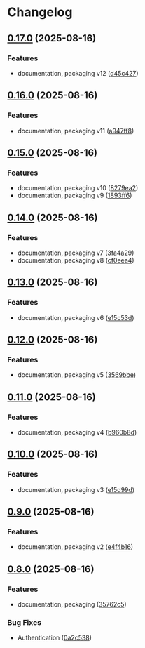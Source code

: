 # Changelog

## [0.17.0](https://github.com/Makr91/BoxVault/compare/v0.16.0...v0.17.0) (2025-08-16)


### Features

* documentation, packaging v12 ([d45c427](https://github.com/Makr91/BoxVault/commit/d45c427b667d34a43d1b17916cf55064957eae50))

## [0.16.0](https://github.com/Makr91/BoxVault/compare/v0.15.0...v0.16.0) (2025-08-16)


### Features

* documentation, packaging v11 ([a947ff8](https://github.com/Makr91/BoxVault/commit/a947ff8b29b7b5e39cb8bea1eea85f3026a6898e))

## [0.15.0](https://github.com/Makr91/BoxVault/compare/v0.14.0...v0.15.0) (2025-08-16)


### Features

* documentation, packaging v10 ([8279ea2](https://github.com/Makr91/BoxVault/commit/8279ea2728b3fd67bd92854ba5cdb85be1ebb68f))
* documentation, packaging v9 ([1893ff6](https://github.com/Makr91/BoxVault/commit/1893ff6ff1221df5b08150c6f2bb6d9500a8d53d))

## [0.14.0](https://github.com/Makr91/BoxVault/compare/v0.13.0...v0.14.0) (2025-08-16)


### Features

* documentation, packaging v7 ([3fa4a29](https://github.com/Makr91/BoxVault/commit/3fa4a290ae206be45aed171cc32350bc8b293677))
* documentation, packaging v8 ([cf0eea4](https://github.com/Makr91/BoxVault/commit/cf0eea45e3425fad406f8a3b6c5df4bacc1c7aa3))

## [0.13.0](https://github.com/Makr91/BoxVault/compare/v0.12.0...v0.13.0) (2025-08-16)


### Features

* documentation, packaging v6 ([e15c53d](https://github.com/Makr91/BoxVault/commit/e15c53d7fe6e62f7569db4ff49ead52526a540b9))

## [0.12.0](https://github.com/Makr91/BoxVault/compare/v0.11.0...v0.12.0) (2025-08-16)


### Features

* documentation, packaging v5 ([3569bbe](https://github.com/Makr91/BoxVault/commit/3569bbe022e522251ce81c72f53766b4c0331aef))

## [0.11.0](https://github.com/Makr91/BoxVault/compare/v0.10.0...v0.11.0) (2025-08-16)


### Features

* documentation, packaging v4 ([b960b8d](https://github.com/Makr91/BoxVault/commit/b960b8d4a0de60183c33ca050273c9b78c16cf39))

## [0.10.0](https://github.com/Makr91/BoxVault/compare/v0.9.0...v0.10.0) (2025-08-16)


### Features

* documentation, packaging v3 ([e15d99d](https://github.com/Makr91/BoxVault/commit/e15d99d376101e8f4bced2fc58ae7ce86cf13dff))

## [0.9.0](https://github.com/Makr91/BoxVault/compare/v0.8.0...v0.9.0) (2025-08-16)


### Features

* documentation, packaging v2 ([e4f4b16](https://github.com/Makr91/BoxVault/commit/e4f4b163ec1d91fb77b17140a254e0d47395a856))

## [0.8.0](https://github.com/Makr91/BoxVault/compare/v0.7.2...v0.8.0) (2025-08-16)


### Features

* documentation, packaging ([35762c5](https://github.com/Makr91/BoxVault/commit/35762c5b285b40d2cee9934fbab028924e0cd098))


### Bug Fixes

* Authentication ([0a2c538](https://github.com/Makr91/BoxVault/commit/0a2c5388025590fdf0f202260f6fea4b99e5bf78))
